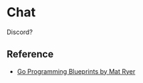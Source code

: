 # Chat

Discord?

## Reference

- [Go Programming Blueprints by Mat Ryer](https://github.com/matryer/goblueprints)
